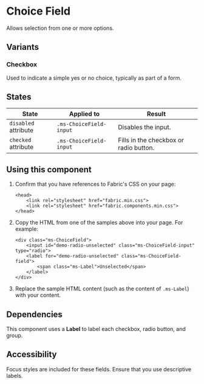 # Choice Field
Allows selection from one or more options.

## Variants

### Checkbox
Used to indicate a simple yes or no choice, typically as part of a form.

<!---
{{> ChoiceFieldElem props=ChoiceFieldModels.checkbox }}
{{> ChoiceFieldElem props=ChoiceFieldModels.checkboxDisabled }}
{{> ChoiceFieldElem props=ChoiceFieldModels.checkboxSelected }}
--->


## States
State | Applied to | Result
 --- | --- | ---
`disabled` attribute | `.ms-ChoiceField-input` | Disables the input.
`checked` attribute | `.ms-ChoiceField-input` | Fills in the checkbox or radio button.

## Using this component
1. Confirm that you have references to Fabric's CSS on your page:
    ```
    <head>
        <link rel="stylesheet" href="fabric.min.css">
        <link rel="stylesheet" href="fabric.components.min.css">
    </head>
    ```
2. Copy the HTML from one of the samples above into your page. For example:
    ```
    <div class="ms-ChoiceField">
        <input id="demo-radio-unselected" class="ms-ChoiceField-input" type="radio">
        <label for="demo-radio-unselected" class="ms-ChoiceField-field">
            <span class="ms-Label">Unselected</span>
        </label>
    </div>
    ```
3. Replace the sample HTML content (such as the content of `.ms-Label`) with your content.

## Dependencies
This component uses a **Label** to label each checkbox, radio button, and group.

## Accessibility
Focus styles are included for these fields. Ensure that you use descriptive labels.

<!---
{{> ChoiceFieldJS }}
--->

